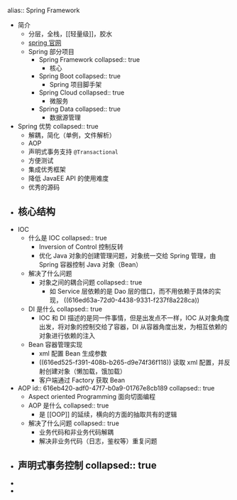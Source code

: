 alias:: Spring Framework

- 简介
	- 分层，全栈，[[轻量级]]，胶水
	- [spring 官网](https://spring.io)
	- Spring 部分项目
		- Spring Framework
		  collapsed:: true
			- 核心
		- Spring Boot
		  collapsed:: true
			- Spring 项目脚手架
		- Spring Cloud
		  collapsed:: true
			- 微服务
		- Spring Data
		  collapsed:: true
			- 数据源管理
- Spring 优势
  collapsed:: true
	- 解耦，简化（单例，文件解析）
	- AOP
	- 声明式事务支持 `@Transactional`
	- 方便测试
	- 集成优秀框架
	- 降低 JavaEE API 的使用难度
	- 优秀的源码
- 核心结构
	-
- IOC
	- 什么是 IOC
	  collapsed:: true
		- Inversion of Control 控制反转
		- 优化 Java 对象的创建管理问题，对象统一交给 Spring 管理，由 Spring 容器控制 Java 对象（Bean）
	- 解决了什么问题
		- 对象之间的耦合问题
		  collapsed:: true
			- 如 Service 层依赖的是 Dao 层的借口，而不用依赖于具体的实现， ((616ed63a-72d0-4438-9331-f237f8a228ca))
	- DI 是什么
	  collapsed:: true
		- IOC 和 DI 描述的是同一件事情，但是出发点不一样，IOC 从对象角度出发，将对象的控制交给了容器，DI 从容器角度出发，为相互依赖的对象进行依赖的注入
	- Bean 容器管理实现
		- xml 配置 Bean 生成参数
		- ((616ed525-f391-408b-b265-d9e74f36f118)) 读取 xml 配置，并反射创建对象（懒加载，饿加载）
		- 客户端通过 Factory 获取 Bean
- AOP
  id:: 616eb420-adf0-47f7-b0a9-01767e8cb189
  collapsed:: true
	- Aspect oriented Programming 面向切面编程
	- AOP 是什么
	  collapsed:: true
		- 是 [[OOP]] 的延续，横向的方面的抽取共有的逻辑
	- 解决了什么问题
	  collapsed:: true
		- 业务代码和非业务代码解耦
		- 解决非业务代码（日志，鉴权等）重复问题
- 声明式事务控制
  collapsed:: true
	-
-
-